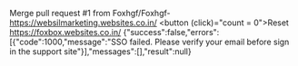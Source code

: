 Merge pull request #1 from Foxhgf/Foxhgf-
https://websilmarketing.websites.co.in/
<button (click)="count = 0">Reset</button>
https://foxbox.websites.co.in/
{"success":false,"errors":[{"code":1000,"message":"SSO failed. Please verify your email before sign in the support site"}],"messages":[],"result":null}